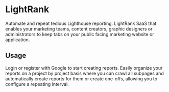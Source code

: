 # LightRank

Automate and repeat tedious Lighthouse reporting. LightRank SaaS that enables your marketing teams, content creators, graphic designers or administrators to keep tabs on your public facing marketing website or application.

## Usage

Login or register with Google to start creating reports. Easily organize your reports on a project by project basis where you can crawl all subpages and automatically create reports for them or create one-offs, allowing you to configure a repeating interval.
